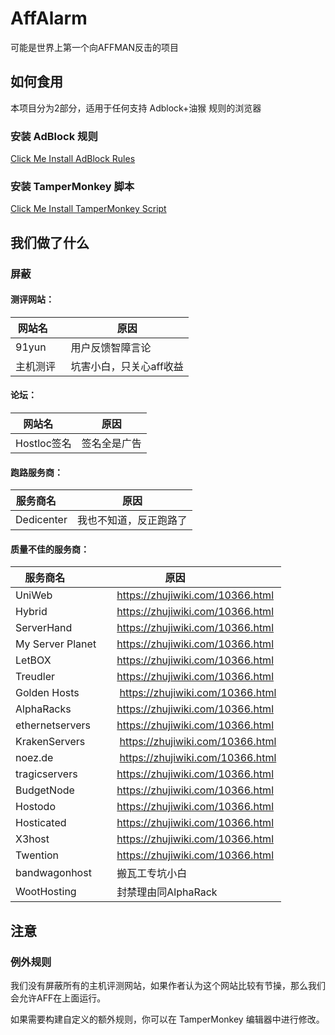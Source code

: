 # AffAlarm

可能是世界上第一个向AFFMAN反击的项目

## 如何食用

本项目分为2部分，适用于任何支持 Adblock+油猴 规则的浏览器

### 安装 AdBlock 规则
[Click Me Install AdBlock Rules](https://github.com/FunctionClub/AffAlarm/raw/master/Rule.txt)

### 安装 TamperMonkey 脚本

[Click Me Install TamperMonkey Script](https://github.com/FunctionClub/AffAlarm/raw/master/AffAlarm.user.js)


## 我们做了什么

### 屏蔽

#### 测评网站：
|网站名     |原因                 |
|----------|----------------------|
|91yun     |用户反馈智障言论       |
|主机测评   |坑害小白，只关心aff收益|

#### 论坛：
|网站名     |原因                 |
|----------|---------------------|
|Hostloc签名| 签名全是广告         |

#### 跑路服务商：
|服务商名     |原因                 |
|------------|---------------------|
|Dedicenter  |我也不知道，反正跑路了 |

#### 质量不佳的服务商：
|服务商名              |原因                                         |
|---------------------|---------------------------------------------|
|UniWeb               | https://zhujiwiki.com/10366.html            |
|Hybrid               | https://zhujiwiki.com/10366.html            |
|ServerHand           | https://zhujiwiki.com/10366.html            |
|My Server Planet     | https://zhujiwiki.com/10366.html            |
|LetBOX               | https://zhujiwiki.com/10366.html            |
|Treudler             | https://zhujiwiki.com/10366.html            |
|Golden Hosts         | https://zhujiwiki.com/10366.html            |
|AlphaRacks           | https://zhujiwiki.com/10366.html            |
|ethernetservers      | https://zhujiwiki.com/10366.html            |
|KrakenServers        | https://zhujiwiki.com/10366.html            |
|noez.de              | https://zhujiwiki.com/10366.html            |
|tragicservers        | https://zhujiwiki.com/10366.html            |
|BudgetNode           | https://zhujiwiki.com/10366.html            |
|Hostodo              | https://zhujiwiki.com/10366.html            |
|Hosticated           | https://zhujiwiki.com/10366.html            |
|X3host               | https://zhujiwiki.com/10366.html            |
|Twention             | https://zhujiwiki.com/10366.html            |
|bandwagonhost        | 搬瓦工专坑小白                               |
|WootHosting          | 封禁理由同AlphaRack                          |



## 注意
### 例外规则
我们没有屏蔽所有的主机评测网站，如果作者认为这个网站比较有节操，那么我们会允许AFF在上面运行。

如果需要构建自定义的额外规则，你可以在 TamperMonkey 编辑器中进行修改。
